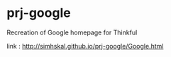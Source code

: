 prj-google
==========

Recreation of Google  homepage for Thinkful

link : http://simhskal.github.io/prj-google/Google.html
